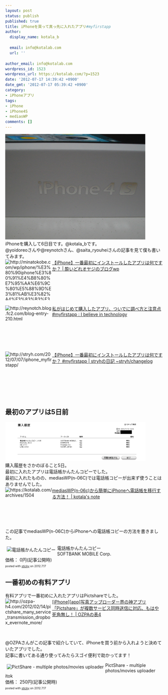 ```yaml
---
layout: post
status: publish
published: true
title: iPhoneを買って真っ先に入れたアプリ#myfirstapp
author:
  display_name: kotala_b

  email: info@kotalab.com
  url: ''

author_email: info@kotalab.com
wordpress_id: 1523
wordpress_url: https://kotalab.com/?p=1523
date: '2012-07-17 14:39:42 +0900'
date_gmt: '2012-07-17 05:39:42 +0900'
category:
- iPhoneアプリ
tags:
- iPhone
- iPhone4S
- mediasWP
comments: []
---
```

<p><a href="/wp-content/uploads/iphone_01.jpg" target="_blank"><img src="/wp-content/uploads/iphone_01.jpg" alt="" title="iphone_01" width="448" height="336" class="alignnone size-full wp-image-1430" /></a><br />
iPhoneを購入して6日目です。@kotala_bです。<br />
@yoidoreoさんや@reynotchさん、@saita_ryouheiさんの記事を見て僕も書いてみます。<br />
<a href="http://minatokobe.com/wp/iphone/%E3%80%90iphone%E3%80%91%E4%B8%80%E7%95%AA%E6%9C%80%E5%88%9D%E3%81%AB%E3%82%A4%E3%83%B3%E3%82%B9%E3%83%88%E3%83%BC%E3%83%AB%E3%81%97%E3%81%9F%E3%82%A2%E3%83%97%E3%83%AA%E3%81%AF%E4%BD%95%E3%81%A7.html" target="_blank"><img title="【iPhone】一番最初にインストールしたアプリは何ですか？ | 酔いどれオヤジのブログwp" src="https://capture.heartrails.com/150x130?http://minatokobe.com/wp/iphone/%E3%80%90iphone%E3%80%91%E4%B8%80%E7%95%AA%E6%9C%80%E5%88%9D%E3%81%AB%E3%82%A4%E3%83%B3%E3%82%B9%E3%83%88%E3%83%BC%E3%83%AB%E3%81%97%E3%81%9F%E3%82%A2%E3%83%97%E3%83%AA%E3%81%AF%E4%BD%95%E3%81%A7.html" alt="http://minatokobe.com/wp/iphone/%E3%80%90iphone%E3%80%91%E4%B8%80%E7%95%AA%E6%9C%80%E5%88%9D%E3%81%AB%E3%82%A4%E3%83%B3%E3%82%B9%E3%83%88%E3%83%BC%E3%83%AB%E3%81%97%E3%81%9F%E3%82%A2%E3%83%97%E3%83%AA%E3%81%AF%E4%BD%95%E3%81%A7.html" width="150" height="130" align="left" /></a><a href="http://minatokobe.com/wp/iphone/%E3%80%90iphone%E3%80%91%E4%B8%80%E7%95%AA%E6%9C%80%E5%88%9D%E3%81%AB%E3%82%A4%E3%83%B3%E3%82%B9%E3%83%88%E3%83%BC%E3%83%AB%E3%81%97%E3%81%9F%E3%82%A2%E3%83%97%E3%83%AA%E3%81%AF%E4%BD%95%E3%81%A7.html" title="【iPhone】一番最初にインストールしたアプリは何ですか？ | 酔いどれオヤジのブログwp" target="_blank">【iPhone】一番最初にインストールしたアプリは何ですか？ | 酔いどれオヤジのブログwp</a><br style="clear:both;" /><br />
<a href="http://reynotch.blog.fc2.com/blog-entry-210.html" target="_blank"><img title="私がはじめて購入したアプリ、ついでに調べ方と注意点 #myfirstapp : I believe in technology" src="https://capture.heartrails.com/150x130?http://reynotch.blog.fc2.com/blog-entry-210.html" alt="http://reynotch.blog.fc2.com/blog-entry-210.html" width="150" height="130" align="left" /></a><a href="http://reynotch.blog.fc2.com/blog-entry-210.html" title="私がはじめて購入したアプリ、ついでに調べ方と注意点 #myfirstapp : I believe in technology" target="_blank">私がはじめて購入したアプリ、ついでに調べ方と注意点 #myfirstapp : I believe in technology</a><br style="clear:both;" /><br />
<a href="http://stryh.com/2012/07/07/iphone_myfirstapp/" target="_blank"><img title="【iPhone】一番最初にインストールしたアプリは何ですか？ #myfirstapp | stryhの日記 ~stryh/changelog" src="https://capture.heartrails.com/150x130?http://stryh.com/2012/07/07/iphone_myfirstapp/" alt="http://stryh.com/2012/07/07/iphone_myfirstapp/" width="150" height="130" align="left" /></a><a href="http://stryh.com/2012/07/07/iphone_myfirstapp/" title="【iPhone】一番最初にインストールしたアプリは何ですか？ #myfirstapp | stryhの日記 ~stryh/changelog" target="_blank">【iPhone】一番最初にインストールしたアプリは何ですか？ #myfirstapp | stryhの日記 ~stryh/changelog</a><br style="clear:both;" /><br />
</p>
<!--more-->
<h2>最初のアプリは5日前</h2>
<p><a href="/wp-content/uploads/myfirstapp_120717_01.jpg" target="_blank"><img src="/wp-content/uploads/myfirstapp_120717_01.jpg" alt="" title="myfirstapp_120717_01" width="448" height="125" class="alignnone size-full wp-image-1524" /></a><br />
購入履歴をさかのぼること5日。<br />
最初に入れたアプリは電話帳かんたんコピーでした。<br />
最初に入れたものの、mediasWP(n-06C)では電話帳コピーが出来ず使うことはありませんでした。<br />
<a href="/from-medias-to-iphone" target="_blank"><img title="mediasWP(n-06c)から簡単にiPhoneへ電話帳を移行する方法！ | kotala's note" src="https://capture.heartrails.com/150x130/1342502617817?https://kotalab.com/from-medias-to-iphone" alt="https://kotalab.com/archives/1504" width="150" height="130" align="left" /></a><a href="/from-medias-to-iphone" title="mediasWP(n-06c)から簡単にiPhoneへ電話帳を移行する方法！" target="_blank">mediasWP(n-06c)から簡単にiPhoneへ電話帳を移行する方法！ | kotala's note</a><br style="clear:both;" />この記事でmediasWP(n-06C)からiPhoneへの電話帳コピーの方法を書きました。</p>
<div class="sticky-itslink"><span class="removed_link" title="click.linksynergy.com/fs-bin/stat?id=d2yYUp776R4&amp;offerid=94348&amp;type=3&amp;subid=0&amp;tmpid=2192&amp;RD_PARM1=http%253A%252F%252Fitunes.apple.com%252Fjp%252Fapp%252Fdian-hua-zhangkantankopi%252Fid311155655%253Fmt%253D8%2526uo%253D4%2526partnerId%253D30"><img src="http://a4.mzstatic.com/us/r1000/086/Purple/c0/f0/03/mzi.kouabmxm.png" style="border-style:none;float:left;margin:5px;" alt="電話帳かんたんコピー" title="電話帳かんたんコピー" /></span>
<div class="sticky-itslinktext"><span class="removed_link" title="click.linksynergy.com/fs-bin/stat?id=d2yYUp776R4&amp;offerid=94348&amp;type=3&amp;subid=0&amp;tmpid=2192&amp;RD_PARM1=http%253A%252F%252Fitunes.apple.com%252Fjp%252Fapp%252Fdian-hua-zhangkantankopi%252Fid311155655%253Fmt%253D8%2526uo%253D4%2526partnerId%253D30">電話帳かんたんコピー</span><br />SOFTBANK MOBILE Corp.<br />価格： 0円(記事公開時)<br /><span style="font-size:xx-small;">posted with <a href="http://sticky.linclip.com/linkmaker/" target="_blank">sticky</a> on 2012.7.17</span><br style="clear:left;" /></div>
</div>
<h2>一番初めの有料アプリ</h2>
<p>有料アプリで一番初めに入れたアプリはPictshareでした。<br />
<a href="http://ozpa-h4.com/2012/02/14/pictshare_many_service_transmission_dropbox_evernote_more/" target="_blank"><img title="[iPhone][app]写真アップローダー界の神アプリ「Pictshare」が複数サービス同時送信に対応、もはや死角無し！ | OZPAの表4" src="https://capture.heartrails.com/150x130?http://ozpa-h4.com/2012/02/14/pictshare_many_service_transmission_dropbox_evernote_more/" alt="http://ozpa-h4.com/2012/02/14/pictshare_many_service_transmission_dropbox_evernote_more/" width="150" height="130" align="left" /></a><a href="http://ozpa-h4.com/2012/02/14/pictshare_many_service_transmission_dropbox_evernote_more/" title="[iPhone][app]写真アップローダー界の神アプリ「Pictshare」が複数サービス同時送信に対応、もはや死角無し！ | OZPAの表4" target="_blank">[iPhone][app]写真アップローダー界の神アプリ「Pictshare」が複数サービス同時送信に対応、もはや死角無し！ | OZPAの表4</a><br style="clear:both;" />@OZPAさんがこの記事で紹介していて、iPhoneを買う前から入れようと決めていたアプリでした。<br />
記事に書いてある通り使ってみたらスゴイ便利で助かってます！</p>
<div class="sticky-itslink"><span class="removed_link" title="click.linksynergy.com/fs-bin/stat?id=d2yYUp776R4&amp;offerid=94348&amp;type=3&amp;subid=0&amp;tmpid=2192&amp;RD_PARM1=http%253A%252F%252Fitunes.apple.com%252Fjp%252Fapp%252Fpictshare-multiple-photos%252Fid390945637%253Fmt%253D8%2526uo%253D4%2526partnerId%253D30"><img src="http://a4.mzstatic.com/us/r1000/095/Purple/v4/c9/85/2e/c9852e65-50f7-bb0b-273b-ab3e14a23b5b/Icon.png" style="border-style:none;float:left;margin:5px;" alt="PictShare - multiple photos/movies uploader" title="PictShare - multiple photos/movies uploader" /></span>
<div class="sticky-itslinktext"><span class="removed_link" title="click.linksynergy.com/fs-bin/stat?id=d2yYUp776R4&amp;offerid=94348&amp;type=3&amp;subid=0&amp;tmpid=2192&amp;RD_PARM1=http%253A%252F%252Fitunes.apple.com%252Fjp%252Fapp%252Fpictshare-multiple-photos%252Fid390945637%253Fmt%253D8%2526uo%253D4%2526partnerId%253D30">PictShare - multiple photos/movies uploader</span><br />itok<br />価格： 250円(記事公開時)<br /><span style="font-size:xx-small;">posted with <a href="http://sticky.linclip.com/linkmaker/" target="_blank">sticky</a> on 2012.7.17</span><br style="clear:left;" /></div>
</div>
